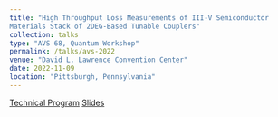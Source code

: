 ```yaml
---
title: "High Throughput Loss Measurements of III-V Semiconductor 
Materials Stack of 2DEG-Based Tunable Couplers"
collection: talks
type: "AVS 68, Quantum Workshop"
permalink: /talks/avs-2022
venue: "David L. Lawrence Convention Center"
date: 2022-11-09
location: "Pittsburgh, Pennsylvania"
---
```


[Technical Program](https://avs68.avs.org/wp-content/uploads/2022/02/Technical-Program.pdf)
[Slides](https://nmaterise.github.io/files/avs_mtg_talk_iiiv_loss_221109.pdf)
